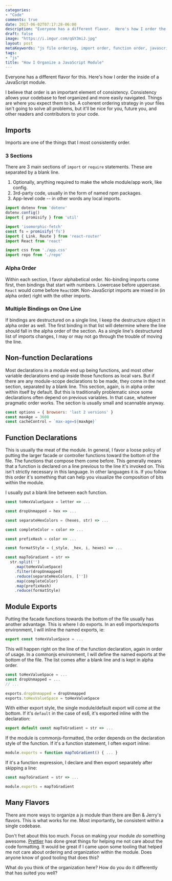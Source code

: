 ```yaml
---
categories:
- "Code"
comments: true
date: 2017-06-02T07:17:28-06:00
description: "Everyone has a different flavor.  Here's how I order the inside of a JavaScript module."
draft: false
image: "https://i.imgur.com/qGY3miJ.jpg"
layout: post
metaKeywords: "js file ordering, import order, function order, javascript require order, module organization"
tags:
- "js"
title: "How I Organize a JavaScript Module"
---
```


Everyone has a different flavor for this.  Here's how I order the inside of a JavaScript module.

<!--more-->

I believe that order is an important element of consistency.  Consistency allows your codebase to feel organized and more easily navigated.  Things are where you expect them to be.  A coherent ordering strategy in your files isn't going to solve all problems, but it'll be nice for you, future you, and other readers and contributors to your code.

## Imports

Imports are one of the things that I most consistently order.  

### 3 Sections

There are 3 main sections of `import` or `require` statements.  These are separated by a blank line.

1. Optionally, anything required to make the whole module/app work, like config.
2. 3rd-party code, usually in the form of named npm packages.
3. App-level code -- in other words any local imports.

```js
import dotenv from 'dotenv'
dotenv.config()
import { promisify } from 'util'

import 'isomorphic-fetch'
const fs = promisify('fs')
import { Link, Route } from 'react-router'
import React from 'react'

import css from './app.css'
import repo from './repo'
```

### Alpha Order

Within each section, I favor alphabetical order.  No-binding imports come first, then bindings that start with numbers.  Lowercase before uppercase. `React` would come before `ReactDOM`.  Non-JavaScript imports are mixed in (in alpha order) right with the other imports.

### Multiple Bindings on One Line

If bindings are destructured on a single line, I keep the destructure object in alpha order as well.  The first binding in that list will determine where the line should fall in the alpha order of the section.  As a single line's destructured list of imports changes, I may or may not go through the trouble of moving the line.

## Non-function Declarations

Most declarations in a module end up being functions, and most other variable declarations end up inside those functions as local vars.  But if there are any module-scope declarations to be made, they come in the next section, separated by a blank line.  This section, again, is in alpha order within itself by default.  But this is traditionally problematic since some declarations often depend on previous variables.  In that case, whatever pragmatic order works.  The section is usually small and scannable anyway.

```js
const options = { browsers: 'last 2 versions' }
const maxAge = 3600
const cacheControl = `max-age=${maxAge}`
```

## Function Declarations

This is usually the meat of the module. In general, I favor a loose policy of putting the larger facade or controller functions toward the bottom of the file.  The functions that compose them come before.  This generally means that a function is declared on a line previous to the line it's invoked on.  This isn't strictly necessary in this language.  In other languages it is.  If you follow this order it's something that can help you visualize the composition of bits within the module.

I usually put a blank line between each function.

```js
const toHexValueSpace = letter => ...

const dropUnmapped = hex => ...

const separateHexColors = (hexes, str) => ...

const completeColor = color => ...

const prefixHash = color => ...

const formatStyle = (_style, _hex, i, hexes) => ...

const mapToGradient = str =>
  str.split('')
    .map(toHexValueSpace)
    .filter(dropUnmapped)
    .reduce(separateHexColors, [''])
    .map(completeColor)
    .map(prefixHash)
    .reduce(formatStyle)
```

## Module Exports

Putting the facade functions towards the bottom of the file usually has another advantage.  This is where I do exports.  In an es6 imports/exports environment, I will inline the named exports, ie:

```js
export const toHexValueSpace = ...
```

This will happen right on the line of the function declaration, again in order of usage.  In a commonjs environment, I will define the named exports at the bottom of the file.  The list comes after a blank line and is kept in alpha order.

```js
const toHexValueSpace = ...
const dropUnmapped = ...
// ...

exports.dropUnmapped = dropUnmapped
exports.toHexValueSpace = toHexValueSpace
```

With either export style, the single module/default export will come at the bottom.  If it's `default` in the case of es6, it's exported inline with the declaration:

```js
export default const mapToGradient = str => ...
```

If the module is commonjs-formatted, the order depends on the declaration style of the function.  If it's a function statement, I often export inline:

```js
module.exports = function mapToGradient() { ... }
```

If it's a function expression, I declare and then export separately after skipping a line:

```js
const mapToGradient = str => ...

module.exports = mapToGradient
```

## Many Flavors

There are more ways to organize a js module than there are Ben & Jerry's flavors.  This is what works for me.  Most importantly, be consistent within a single codebase.

Don't fret about this too much.  Focus on making your module *do* something awesome.  [Prettier](https://github.com/prettier/prettier) has done great things for helping me not care about the code formatting.  It would be great if I came upon some tooling that helped me not care about ordering and organization within the module.  Does anyone know of good tooling that does this?

What do you think of the organization here?  How do you do it differently that has suited you well?
